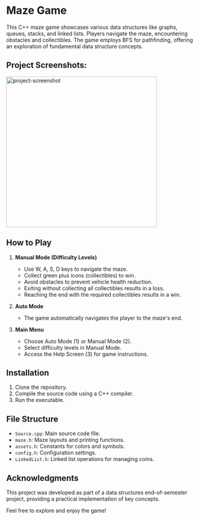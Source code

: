 # Maze Game

This C++ maze game showcases various data structures like graphs, queues, stacks, and linked lists. Players navigate the maze, encountering obstacles and collectibles. The game employs BFS for pathfinding, offering an exploration of fundamental data structure concepts.

<h2>Project Screenshots:</h2>

<img src="https://pasteboard.co/a5riHDTXWkSJ.png" alt="project-screenshot" width="400" height="400/">

## How to Play

1. **Manual Mode (Difficulty Levels)**
   - Use W, A, S, D keys to navigate the maze.
   - Collect green plus icons (collectibles) to win.
   - Avoid obstacles to prevent vehicle health reduction.
   - Exiting without collecting all collectibles results in a loss.
   - Reaching the end with the required collectibles results in a win.

2. **Auto Mode**
   - The game automatically navigates the player to the maze's end.

3. **Main Menu**
   - Choose Auto Mode (1) or Manual Mode (2).
   - Select difficulty levels in Manual Mode.
   - Access the Help Screen (3) for game instructions.

## Installation

1. Clone the repository.
2. Compile the source code using a C++ compiler.
3. Run the executable.

## File Structure

- `Source.cpp`: Main source code file.
- `maze.h`: Maze layouts and printing functions.
- `assets.h`: Constants for colors and symbols.
- `config.h`: Configuration settings.
- `LinkedList.h`: Linked list operations for managing coins.

## Acknowledgments

This project was developed as part of a data structures end-of-semester project, providing a practical implementation of key concepts.

Feel free to explore and enjoy the game!
